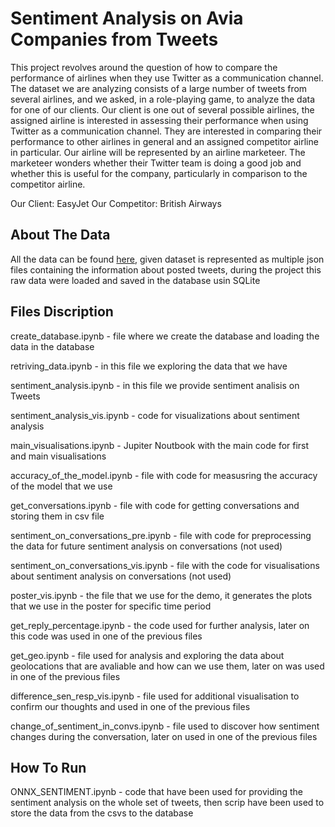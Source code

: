 # Sentiment Analysis on Avia Companies from Tweets

This project revolves around the question of how to compare the performance of airlines when they use Twitter as a communication channel. The dataset we are analyzing consists of a large number of tweets from several airlines, and we asked, in a role-playing game, to analyze the data for one of our clients. Our client is one out of several possible airlines, the assigned airline is interested in assessing their performance when using Twitter as a communication channel. They are interested in comparing their performance to other airlines in general and an assigned competitor airline in particular. Our airline will be represented by an airline marketeer. The marketeer wonders whether their Twitter team is doing a good job and whether this is useful for the company, particularly in comparison to the competitor airline.

Our Client: EasyJet
Our Competitor: British Airways

## About The Data

All the data can be found [here](https://surfdrive.surf.nl/files/index.php/s/Dz082kih8yMGB5P), given dataset is represented as multiple json files containing the information about posted tweets, during the project this raw data were loaded and saved in the database usin SQLite

## Files Discription
      
  create_database.ipynb - file where we create the database and loading the data in the database
  
  retriving_data.ipynb - in this file we exploring the data that we have
  
  sentiment_analysis.ipynb - in this file we provide sentiment analisis on Tweets
    
  sentiment_analysis_vis.ipynb - code for visualizations about sentiment analysis
  
  main_visualisations.ipynb - Jupiter Noutbook with the main code for first and main visualisations
  
  accuracy_of_the_model.ipynb - file with code for measusring the accuracy of the model that we use
  
  get_conversations.ipynb - file with code for getting conversations and storing them in csv file 
  
  sentiment_on_conversations_pre.ipynb - file with code for preprocessing the data for future sentiment analysis on conversations (not used)
  
  sentiment_on_conversations_vis.ipynb - file with the code for visualisations about sentiment analysis on conversations (not used)
 
  poster_vis.ipynb - the file that we use for the demo, it generates the plots that we use in the poster for specific time period 
  
  get_reply_percentage.ipynb - the code used for further analysis, later on this code was used in one of the previous files
  
  get_geo.ipynb - file used for analysis and exploring the data about geolocations that are avaliable and how can we use them, later on was used in one of the previous files 
  
  difference_sen_resp_vis.ipynb - file used for additional visualisation to confirm our thoughts and used in one of the previous files 
  
  change_of_sentiment_in_convs.ipynb - file used to discover how sentiment changes during the conversation, later on used in one of the previous files


## How To Run


  
  ONNX_SENTIMENT.ipynb - code that have been used for providing the sentiment analysis on the whole set of tweets, then scrip have been used to store the data from the csvs to the database
  
  
  

